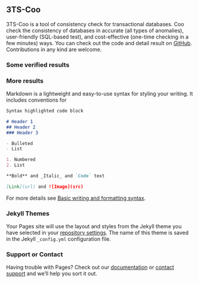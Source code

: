 ## 3TS-Coo

3TS-Coo is a tool of consistency check for transactional databases. Coo check the consistency of databases in accurate (all types of anomalies), user-friendly (SQL-based test), and cost-effective (one-time checking in a few minutes) ways. You can check out the code and detail result on [GitHub](https://github.com/Tencent/3TS/tree/coo-consistency-check). Contributions in any kind are welcome.

### Some verified results

### More results

Markdown is a lightweight and easy-to-use syntax for styling your writing. It includes conventions for

```markdown
Syntax highlighted code block

# Header 1
## Header 2
### Header 3

- Bulleted
- List

1. Numbered
2. List

**Bold** and _Italic_ and `Code` text

[Link](url) and ![Image](src)
```

For more details see [Basic writing and formatting syntax](https://docs.github.com/en/github/writing-on-github/getting-started-with-writing-and-formatting-on-github/basic-writing-and-formatting-syntax).

### Jekyll Themes

Your Pages site will use the layout and styles from the Jekyll theme you have selected in your [repository settings](https://github.com/AxingguChen/3TS/settings/pages). The name of this theme is saved in the Jekyll `_config.yml` configuration file.

### Support or Contact

Having trouble with Pages? Check out our [documentation](https://docs.github.com/categories/github-pages-basics/) or [contact support](https://support.github.com/contact) and we’ll help you sort it out.
